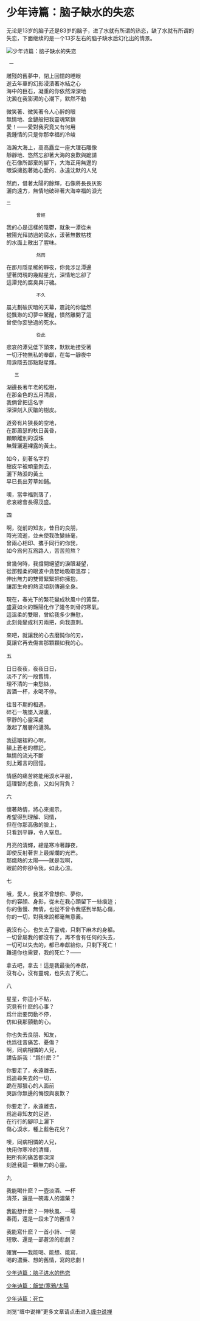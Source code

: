 少年诗篇：脑子缺水的失恋
====

			

   无论是13岁的脑子还是83岁的脑子，进了水就有所谓的热恋，缺了水就有所谓的失恋，下面继续的是一个13岁左右的脑子缺水后幻化出的情景。

![少年诗篇：脑子缺水的失恋](http://simg.sinajs.cn/blog7style/images/common/sg_trans.gif)

                                                                    

     一

雕殘的舊夢中，閉上回憶的睡眼  
逝去年華的幻影浸漬著冰結之心  
海中的巨石，凝重的你依然深深地  
沈澱在我澎湃的心潮下，默然不動

微笑著、微笑著令人心醉的眼  
無情地、金鏈般把我靈魂緊鎖  
愛！——愛對我究竟又有何用  
我鍾情的只是你那幸福的冷峻

浩瀚大海上，高高矗立一座大理石雕像  
靜靜地、悠然忘卻著大海的哀歎與跪請  
在石像所鄙棄的腳下，大海正用無邊的  
眼淚擁抱著她心愛的、永遠沈默的人兒

然而，借著太陽的餘輝，石像將長長灰影  
灑向遠方，無情地破碎著大海幸福的淚光  

    二

               曾經  
我的心是這樣的陰鬱，就象一潭從未  
 被陽光拜訪過的腐水，漾著無數枯枝  
    的水面上散出了腥味。

  
               然而  
在那月隱星稀的靜夜，你竟涉足潭邊  
 望著閃現的幾點星光，深情地忘卻了  
    這潭兒的腐臭與汙穢。

  
               不久  
晨光劃破灰暗的天幕，震詫的你猛然  
 從飄渺的幻夢中驚醒，憤然離開了這  
    曾使你妄戀過的死水。

  
               從此  
悲哀的潭兒低下頭來，默默地接受著  
 一切汙物無私的奉獻，在每一靜夜中  
    用淚隱去那點點星輝。

       三

湖邊長著年老的松樹，  
在那金色的五月清晨，  
我倆曾把這名字  
深深刻入灰皺的樹皮。

道旁有片狹長的空地，  
在那蕭瑟的秋日黃昏，  
顆顆離別的淚珠  
無聲灑遍裸露的黃土。

如今，刻著名字的  
樹皮早被頑童剝去，  
灑下熱淚的黃土  
早已長出芳草如鋪。

噢，當幸福剝落了，  
悲哀總會長得茂盛。

  四

啊，從前的知友，昔日的良朋，  
時光流逝，並未使我改變絲毫，  
曾兩心相印、攜手同行的你我，  
如今爲何互爲路人，苦苦煎熬？

曾幾何時，我撐開絕望的淚眼凝望，  
從那輕柔的眼波中貪婪地吸取溫存；  
伸出無力的雙臂緊緊把你擁抱，  
讓那生命的熱流頃刻傳遍全身。

現在，春光下的繁花變成秋風中的黃葉，  
盛夏如火的豔陽化作了隆冬刺骨的寒氣。  
這溫柔的雙眼，曾給我多少撫慰，  
此刻竟變成利刃兩把，向我直刺。

來吧，就讓我的心去磨鈍你的刃，  
莫讓它再去傷害那顆顆如我的心。

  五

日日夜夜，夜夜日日，  
淡不了的一段舊情，  
理不清的一束愁絲，  
苦酒一杯，永喝不停。

往昔不期的相遇，  
碎石一塊墜入湖裏，  
寧靜的心靈深處  
激起了層層的漣漪。

我這皺褶的心啊，  
額上蒼老的標記，  
無情的流光不斷  
刻上難言的回憶。

情感的痛苦終能用淚水平服，  
這理智的悲哀，又如何背負？

  六

懷著熱情，將心來揭示，  
希望得到理解、同情，  
但在你那高傲的臉上，  
只看到平靜，令人窒息。

月亮的清輝，總是寒冷著靜夜，  
即使反射著世上最燦爛的光芒。  
那熾熱的太陽——就是我啊，  
眼前的你卻令我，如此心涼。

  七

哦，愛人，我並不曾想你、夢你，  
你的容顔、身影，從未在我心頭留下一絲痕迹；  
你的傲慢、無情，也從不曾令我感到半點心傷，  
你的一切，對我來說都毫無意義。

我沒有心，也失去了靈魂，只剩下麻木的身軀。  
一切曾屬我的都沒有了，再不會有任何的失去，  
一切可以失去的，都已奉獻給你，只剩下死亡！  
難道你也需要，我的死亡？——

拿去吧，拿去！這是我最後的奉獻，  
沒有心，沒有靈魂，也失去了死亡。

 八

星星，你這小不點，  
究竟有什麽的心事？  
爲什麽要閃動不停，  
仿如我那顫動的心。  
  
你也失去良朋、知友，  
也爲往昔痛苦、憂傷？  
啊，同病相憐的人兒，  
請告訴我：“爲什麽？”

你要走了，永遠離去，  
爲追尋失去的一切，  
跪在那狠心的人面前  
哭訴你無邊的悔恨與哀歎？

你要走了，永遠離去，  
爲追尋知友的足迹，  
在行行的腳印上灑下  
傷心淚水，種上藍色花兒？

噢，同病相憐的人兒，  
快用你寒冷的清輝，  
把所有的痛苦都深深  
刻進我這一顆無力的心靈。

   九

我能喝什麽？一壺淡酒、一杯  
清茶，還是一碗毒人的濃藥？

我能想什麽？一陣秋風、一場  
春雨，還是一段未了的舊情？

我能寫什麽？一首小詩、一闋  
短歌、還是一部蒼涼的悲劇？

確實——我能喝、能想、能寫，  
喝的濃藥、想的舊情，寫的悲劇！

[少年诗篇：脑子进水的热恋](http://blog.sina.com.cn/u/486e105c010004e3)

[少年诗篇：飯堂/寒鴉/太陽](http://blog.sina.com.cn/u/486e105c010004cf)

[少年诗篇：死亡](http://blog.sina.com.cn/u/486e105c010004az)

浏览“缠中说禅”更多文章请点击进入[缠中说禅](http://blog.sina.com.cn/m/chzhshch)
